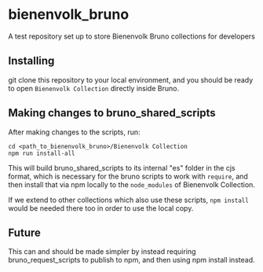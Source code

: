 # bienenvolk_bruno
A test repository set up to store Bienenvolk Bruno collections for developers

## Installing
git clone this repository to your local environment, and you should be ready to open `Bienenvolk Collection` directly inside Bruno.

## Making changes to bruno_shared_scripts
After making changes to the scripts, run:
```
cd <path_to_bienenvolk_bruno>/Bienenvolk Collection
npm run install-all
```

This will build bruno_shared_scripts to its internal "es" folder in the cjs format, which is necessary for the bruno scripts to work with `require`, and then install that via npm locally to the `node_modules` of Bienenvolk Collection.

If we extend to other collections which also use these scripts, `npm install` would be needed there too in order to use the local copy.

## Future
This can and should be made simpler by instead requiring bruno_request_scripts to publish to npm, and then using npm install instead.